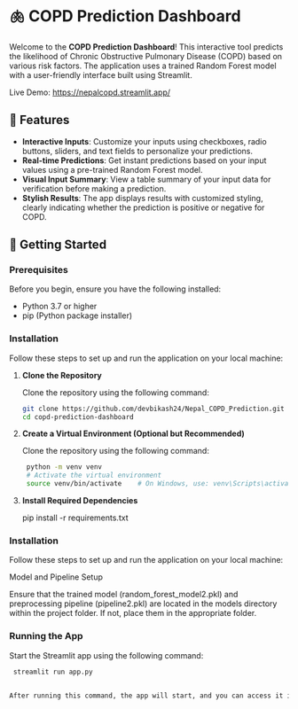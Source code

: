 # 🫁 COPD Prediction Dashboard

Welcome to the **COPD Prediction Dashboard**! This interactive tool predicts the likelihood of Chronic Obstructive Pulmonary Disease (COPD) based on various risk factors. The application uses a trained Random Forest model with a user-friendly interface built using Streamlit.

Live Demo: https://nepalcopd.streamlit.app/
## 🌟 Features

- **Interactive Inputs**: Customize your inputs using checkboxes, radio buttons, sliders, and text fields to personalize your predictions.
- **Real-time Predictions**: Get instant predictions based on your input values using a pre-trained Random Forest model.
- **Visual Input Summary**: View a table summary of your input data for verification before making a prediction.
- **Stylish Results**: The app displays results with customized styling, clearly indicating whether the prediction is positive or negative for COPD.

## 🚀 Getting Started

### Prerequisites

Before you begin, ensure you have the following installed:

- Python 3.7 or higher
- pip (Python package installer)

### Installation

Follow these steps to set up and run the application on your local machine:

1. **Clone the Repository**

   Clone the repository using the following command:

   ```bash
   git clone https://github.com/devbikash24/Nepal_COPD_Prediction.git
   cd copd-prediction-dashboard
   
2. **Create a Virtual Environment (Optional but Recommended)**

   Clone the repository using the following command:

   ```bash
    python -m venv venv
    # Activate the virtual environment
    source venv/bin/activate    # On Windows, use: venv\Scripts\activate
   
   
3. **Install Required Dependencies**

   pip install -r requirements.txt
   
   
### Installation

Follow these steps to set up and run the application on your local machine:

Model and Pipeline Setup

Ensure that the trained model (random_forest_model2.pkl) and preprocessing pipeline (pipeline2.pkl) are located in the models directory within the project folder. If not, place them in the appropriate folder.


### Running the App
Start the Streamlit app using the following command:

   ```bash
    streamlit run app.py


After running this command, the app will start, and you can access it in your browser     at http://localhost:8501.



 
